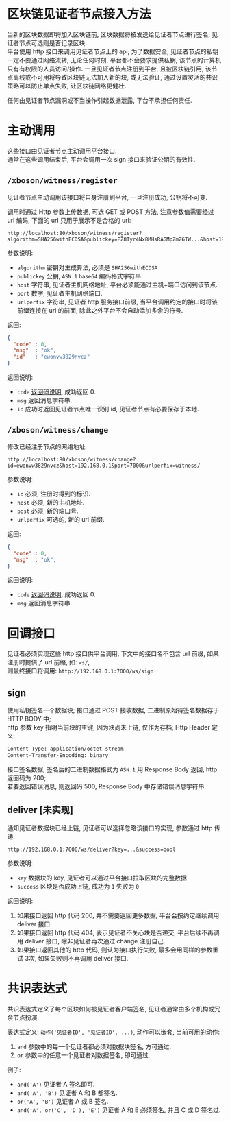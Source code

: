 # 区块链见证者节点接入方法

当新的区块数据即将加入区块链前, 区块数据将被发送给见证者节点进行签名, 见证者节点可选则是否记录区块.  
平台使用 http 接口来调用见证者节点上的 api; 为了数据安全, 见证者节点的私钥一定不要通过网络流转, 
无论任何时刻, 平台都不会要求提供私钥, 该节点的计算机只有有权限的人员访问/操作.
一旦见证者节点注册到平台, 且被区块链引用, 该节点离线或不可用将导致区块链无法加入新的块, 或无法验证,
通过设置灵活的共识策略可以防止单点失败, 让区块链网络更健壮.

任何由见证者节点漏洞或不当操作引起数据泄露, 平台不承担任何责任.


# 主动调用

这些接口由见证者节点主动调用平台接口.  
通常在这些调用结束后, 平台会调用一次 sign 接口来验证公钥的有效性.


## `/xboson/witness/register`

见证者节点主动调用该接口将自身注册到平台, 一旦注册成功, 公钥将不可变.

调用时通过 Http 参数上传数据, 可选 GET 或 POST 方法, 注意参数值需要经过 url 编码, 下面的 url 只用于展示不是合格的 url:

```URL
http://localhost:80/xboson/witness/register?algorithm=SHA256withECDSA&publickey=PZ8Tyr4Nx8MHsRAGMpZmZ6TW...&host=192.168.0.1&port=7000&urlperfix=witness/
```

参数说明:

* `algorithm` 密钥对生成算法, 必须是 `SHA256withECDSA`
* `publickey` 公钥, `ASN.1` `base64` 编码格式字符串.
* `host` 字符串, 见证者主机网络地址, 平台必须能通过主机+端口访问到该节点.
* `port` 数字, 见证者主机网络端口.
* `urlperfix` 字符串, 见证者 http 服务接口前缀, 当平台调用约定的接口时将该前缀连接在 url 的前面, 除此之外平台不会自动添加多余的符号.

返回:

```json
{
  "code" : 0,
  "msg"  : "ok",
  "id"   : "ewonvw3829nvcz"
}
```

返回说明:

* `code` [返回码说明](docs/codes.md), 成功返回 0.
* `msg`  返回消息字符串.
* `id`   成功时返回见证者节点唯一识别 id, 见证者节点有必要保存于本地.


## `/xboson/witness/change`

修改已经注册节点的网络地址.

```URL
http://localhost:80/xboson/witness/change?id=ewonvw3829nvcz&host=192.168.0.1&port=7000&urlperfix=witness/
```

参数说明:

* `id` 必须, 注册时得到的标识.
* `host` 必须, 新的主机地址.
* `post` 必须, 新的端口号.
* `urlperfix` 可选的, 新的 url 前缀.

返回:

```json
{
  "code" : 0,
  "msg"  : "ok",
}
```

返回说明:

* `code` [返回码说明](docs/codes.md), 成功返回 0.
* `msg`  返回消息字符串.



# 回调接口

见证者必须实现这些 http 接口供平台调用, 下文中的接口名不包含 url 前缀, 如果注册时提供了 url 前缀, 如: `ws/`,   
则最终接口将调用: `http://192.168.0.1:7000/ws/sign`


## sign

使用私钥签名一个数据块; 接口通过 POST 接收数据, 二进制原始待签名数据存于 HTTP BODY 中;  
http 参数 key 指明当前块的主键, 因为块尚未上链, 仅作为存档;
Http Header 定义:

```txt
Content-Type: application/octet-stream
Content-Transfer-Encoding: binary
```

接口签名数据, 签名后的二进制数据格式为 `ASN.1` 用 Response Body 返回, http 返回码为 200;  
若要返回错误消息, 则返回码 500, Response Body 中存储错误消息字符串.


## deliver [未实现]

通知见证者数据块已经上链, 见证者可以选择忽略该接口的实现, 参数通过 http 传递:

```url
http://192.168.0.1:7000/ws/deliver?key=...&success=bool
```

参数说明:

* `key` 数据块的 key, 见证者可以通过平台接口拉取区块的完整数据
* `success` 区块是否成功上链, 成功为 `1` 失败为 `0`

返回说明:

1. 如果接口返回 http 代码 200, 并不需要返回更多数据, 平台会按约定继续调用 deliver 接口.
2. 如果接口返回 http 代码 404, 表示见证者不关心块是否递交, 平台后续不再调用 deliver 接口, 除非见证者再次通过 change 注册自己.
3. 如果接口返回其他的 http 代码, 则认为接口执行失败, 最多会用同样的参数重试 3次, 如果失败则不再调用 deliver 接口.


# 共识表达式

共识表达式定义了每个区块如何被见证者客户端签名, 见证者通常由多个机构或冗余节点扮演.

表达式定义: `动作('见证者ID', '见证者ID', ...)`, 动作可以嵌套, 当前可用的动作:

1. `and` 参数中的每一个见证者都必须对数据块签名, 方可通过.
2. `or` 参数中的任意一个见证者对数据签名, 即可通过.

例子:

* `and('A')` 见证者 A 签名即可.
* `and('A', 'B')` 见证者 A 和 B 都签名.
* `or('A', 'B')` 见证者 A 或 B 签名.
* `and('A', or('C', 'D'), 'E')` 见证者 A 和 E 必须签名, 并且 C 或 D 签名过.